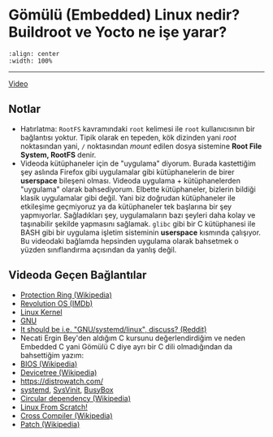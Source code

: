# Gömülü (Embedded) Linux nedir? Buildroot ve Yocto ne işe yarar?

```{youtube} Nv5_U1VWXlk
:align: center
:width: 100%
```

---

[Video](https://www.youtube.com/watch?v=Nv5_U1VWXlk)

## Notlar

- Hatırlatma: `RootFS` kavramındaki `root` kelimesi ile `root` kullanıcısının
  bir bağlantısı yoktur. Tipik olarak en tepeden, kök dizinden yani
  *root* noktasından yani, `/` noktasından *mount* edilen dosya sistemine
  **Root File System, RootFS** denir.
- Videoda kütüphaneler için de "uygulama" diyorum. Burada kastettiğim şey aslında
  Firefox gibi uygulamalar gibi kütüphanelerin de birer **userspace** bileşeni
  olması. Videoda uygulama + kütüphanelerden "uygulama" olarak bahsediyorum.
  Elbette kütüphaneler, bizlerin bildiği klasik uygulamalar gibi değil. Yani
  biz doğrudan kütüphaneler ile etkileşime geçmiyoruz ya da kütüphaneler tek
  başlarına bir şey yapmıyorlar. Sağladıkları şey, uygulamaların bazı şeyleri
  daha kolay ve taşınabilir şekilde yapmasını sağlamak. `glibc` gibi bir C
  kütüphanesi ile BASH gibi bir uygulama işletim sisteminin **userspace**
  kısmında çalışıyor. Bu videodaki bağlamda hepsinden uygulama olarak bahsetmek
  o yüzden sınıflandırma açısından da yanlış değil.

## Videoda Geçen Bağlantılar

- [Protection Ring (Wikipedia)](https://en.wikipedia.org/wiki/Protection_ring)
- [Revolution OS (IMDb)](https://www.imdb.com/title/tt0308808/)
- [Linux Kernel](https://www.kernel.org/)
- [GNU](https://www.gnu.org)
- [It should be i.e. "GNU/systemd/linux", discuss?
  (Reddit)](https://www.reddit.com/r/linuxmasterrace/comments/36jcfa/it_should_be_ie_gnusystemdlinux_discuss)
- Necati Ergin Bey'den aldığım C kursunu değerlendirdiğim ve neden Embedded C
  yani Gömülü C diye ayrı bir C dili olmadığından da bahsettiğim yazım:
  [](/blog/23/220-saatlik-c-kursu-alinir-mi.md)
- [BIOS (Wikipedia)](https://en.wikipedia.org/wiki/BIOS)
- [Devicetree (Wikipedia)](https://en.wikipedia.org/wiki/Devicetree)
- <https://distrowatch.com/>
- [systemd](https://systemd.io/),
  [SysVinit](https://wiki.archlinux.org/title/SysVinit),
  [BusyBox](https://en.wikipedia.org/wiki/BusyBox)
- [Circular dependency (Wikipedia)](https://en.wikipedia.org/wiki/Circular_dependency)
- [Linux From Scratch!](https://www.linuxfromscratch.org/)
- [Cross Compiler (Wikipedia)](https://en.wikipedia.org/wiki/Cross_compiler)
- [Patch (Wikipedia)](https://en.wikipedia.org/wiki/Patch_(Unix))

